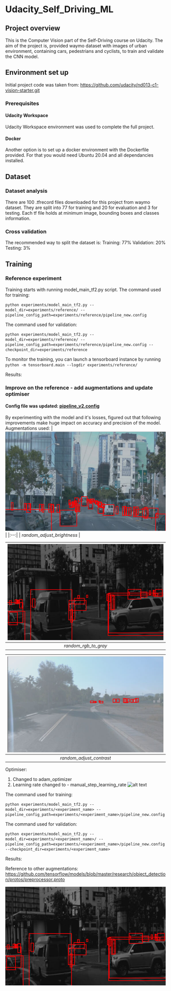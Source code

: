 # Udacity_Self_Driving_ML

## Project overview
This is the Computer Vision part of the Self-Driving course on Udacity.
The aim of the project is, provided waymo dataset with images of urban environment,
containing cars, pedestrians and cyclists, to train and validate the CNN model.

## Environment set up
Initial project code was taken from:
https://github.com/udacity/nd013-c1-vision-starter.git

### Prerequisites
#### Udacity Workspace
Udacity Workspace environment was used to complete the full project.
#### Docker
Another option is to set up a docker environment with the Dockerfile provided.
For that you would need Ubuntu 20.04 and all dependancies installed.

## Dataset
### Dataset analysis
There are 100 .tfrecord files downloaded for this project from waymo dataset. 
They are split into 77 for training and 20 for evaluation and 3 for testing.
Each tf file holds at minimum image, bounding boxes and classes information.

### Cross validation
The recommended way to split the dataset is:
Training: 77%
Validation: 20%
Testing: 3%

## Training
### Reference experiment
Training starts with running model_main_tf2.py script.
The command used for training:
```
python experiments/model_main_tf2.py --model_dir=experiments/reference/ --pipeline_config_path=experiments/reference/pipeline_new.config
```
The command used for validation:
```
python experiments/model_main_tf2.py --model_dir=experiments/reference/ --pipeline_config_path=experiments/reference/pipeline_new.config --checkpoint_dir=experiments/reference
```

To monitor the training, you can launch a tensorboard instance by running `python -m tensorboard.main --logdir experiments/reference/`

Results:


### Improve on the reference - add augmentations and update optimiser
#### Config file was updated: [pipeline_v2.config](https://github.com/zbakin/Udacity_Self_Driving_ML/blob/main/experiments/optimisations/pipeline_v2.config)

By experimenting with the model and it's losses, figured out that following improvements make huge impact on accuracy and precision of the model.
Augmentations used:
| ![alt text](https://github.com/zbakin/Udacity_Self_Driving_ML/blob/main/images/augmentations2.png) | 
|:--:| 
| *random_adjust_brightness* |

| ![alt text](https://github.com/zbakin/Udacity_Self_Driving_ML/blob/main/images/augmentations1.png) | 
|:--:| 
| *random_rgb_to_gray* |

| ![alt text](https://github.com/zbakin/Udacity_Self_Driving_ML/blob/main/images/augmentations3.png) | 
|:--:| 
| *random_adjust_contrast* |

Optimiser:
   1. Changed to adam_optimizer
   2. Learning rate changed to - manual_step_learning_rate
![alt text]()


The command used for training:
```
python experiments/model_main_tf2.py --model_dir=experiments/<experiment_name> --pipeline_config_path=experiments/<experiment_name>/pipeline_new.config
```
The command used for validation:
```
python experiments/model_main_tf2.py --model_dir=experiments/<experiment_name>/ --pipeline_config_path=experiments/<experiment_name>/pipeline_new.config --checkpoint_dir=experiments/<experiment_name>
```

Results:

Reference to other augmentations:
https://github.com/tensorflow/models/blob/master/research/object_detection/protos/preprocessor.proto

![alt text](https://github.com/zbakin/Udacity_Self_Driving_ML/blob/main/images/augmentations1.png)

